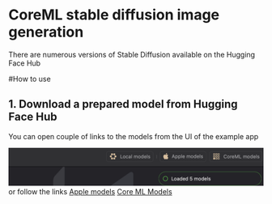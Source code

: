 # CoreML stable diffusion image generation

There are numerous versions of Stable Diffusion available on the Hugging Face Hub

#How to use

## 1. Download a prepared model from Hugging Face Hub
You can open couple of links to the models from the UI of the example app

  ![Http requests](https://github.com/The-Igor/coreml-stable-diffusion-swift/blob/main/Sources/img/links_to_models.png) 
or follow the links 
[Apple models](https://huggingface.co/apple) 
[Core ML Models](https://huggingface.co/coreml) 
